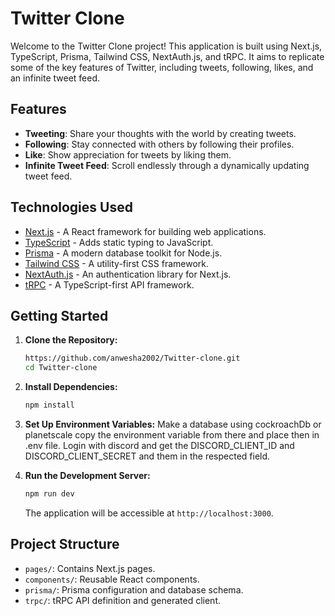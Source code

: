 # Twitter Clone

Welcome to the Twitter Clone project! This application is built using Next.js, TypeScript, Prisma, Tailwind CSS, NextAuth.js, and tRPC. It aims to replicate some of the key features of Twitter, including tweets, following, likes, and an infinite tweet feed.

## Features

- **Tweeting**: Share your thoughts with the world by creating tweets.
- **Following**: Stay connected with others by following their profiles.
- **Like**: Show appreciation for tweets by liking them.
- **Infinite Tweet Feed**: Scroll endlessly through a dynamically updating tweet feed.

## Technologies Used

- [Next.js](https://nextjs.org/) - A React framework for building web applications.
- [TypeScript](https://www.typescriptlang.org/) - Adds static typing to JavaScript.
- [Prisma](https://www.prisma.io/) - A modern database toolkit for Node.js.
- [Tailwind CSS](https://tailwindcss.com/) - A utility-first CSS framework.
- [NextAuth.js](https://next-auth.js.org/) - An authentication library for Next.js.
- [tRPC](https://trpc.io/) - A TypeScript-first API framework.

## Getting Started

1. **Clone the Repository:**
   ```bash
   https://github.com/anwesha2002/Twitter-clone.git
   cd Twitter-clone
   ```

2. **Install Dependencies:**
   ```bash
   npm install
   ```

3. **Set Up Environment Variables:**
   Make a database using cockroachDb or planetscale copy the environment variable from there and place then in .env file. Login with discord and get the DISCORD_CLIENT_ID and 
   DISCORD_CLIENT_SECRET and them in the respected field.

4. **Run the Development Server:**
   ```bash
   npm run dev
   ```

   The application will be accessible at `http://localhost:3000`.

## Project Structure

- `pages/`: Contains Next.js pages.
- `components/`: Reusable React components.
- `prisma/`: Prisma configuration and database schema.
- `trpc/`: tRPC API definition and generated client.
